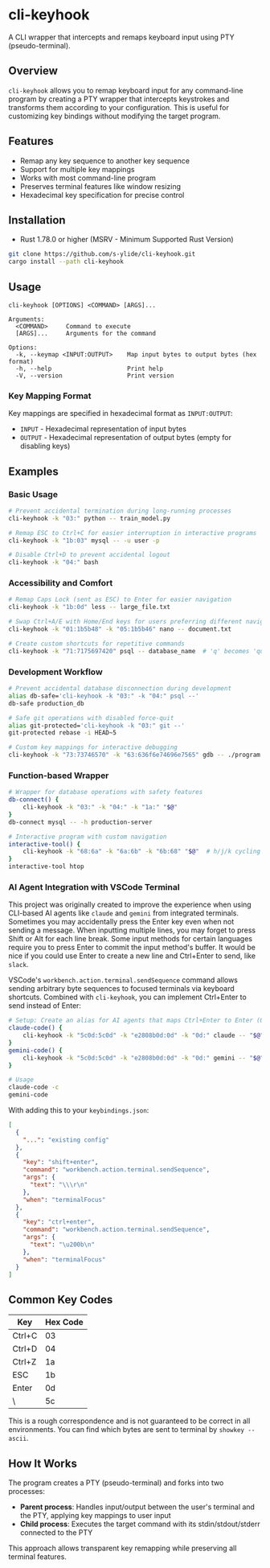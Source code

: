 # cli-keyhook

A CLI wrapper that intercepts and remaps keyboard input using PTY (pseudo-terminal).

## Overview

`cli-keyhook` allows you to remap keyboard input for any command-line program by creating a PTY wrapper that intercepts keystrokes and transforms them according to your configuration. This is useful for customizing key bindings without modifying the target program.

## Features

- Remap any key sequence to another key sequence
- Support for multiple key mappings
- Works with most command-line program
- Preserves terminal features like window resizing
- Hexadecimal key specification for precise control

## Installation

- Rust 1.78.0 or higher (MSRV - Minimum Supported Rust Version)

```bash
git clone https://github.com/s-ylide/cli-keyhook.git
cargo install --path cli-keyhook
```

## Usage

```
cli-keyhook [OPTIONS] <COMMAND> [ARGS]...

Arguments:
  <COMMAND>     Command to execute
  [ARGS]...     Arguments for the command

Options:
  -k, --keymap <INPUT:OUTPUT>    Map input bytes to output bytes (hex format)
  -h, --help                     Print help
  -V, --version                  Print version
```

### Key Mapping Format

Key mappings are specified in hexadecimal format as `INPUT:OUTPUT`:

- `INPUT` - Hexadecimal representation of input bytes
- `OUTPUT` - Hexadecimal representation of output bytes (empty for disabling keys)

## Examples

### Basic Usage

```bash
# Prevent accidental termination during long-running processes
cli-keyhook -k "03:" python -- train_model.py

# Remap ESC to Ctrl+C for easier interruption in interactive programs
cli-keyhook -k "1b:03" mysql -- -u user -p

# Disable Ctrl+D to prevent accidental logout
cli-keyhook -k "04:" bash
```

### Accessibility and Comfort

```bash
# Remap Caps Lock (sent as ESC) to Enter for easier navigation
cli-keyhook -k "1b:0d" less -- large_file.txt

# Swap Ctrl+A/E with Home/End keys for users preferring different navigation
cli-keyhook -k "01:1b5b48" -k "05:1b5b46" nano -- document.txt

# Create custom shortcuts for repetitive commands
cli-keyhook -k "71:7175697420" psql -- database_name  # 'q' becomes 'quit '
```

### Development Workflow

```bash
# Prevent accidental database disconnection during development
alias db-safe='cli-keyhook -k "03:" -k "04:" psql --'
db-safe production_db

# Safe git operations with disabled force-quit
alias git-protected='cli-keyhook -k "03:" git --'
git-protected rebase -i HEAD~5

# Custom key mappings for interactive debugging
cli-keyhook -k "73:73746570" -k "63:636f6e74696e7565" gdb -- ./program
```

### Function-based Wrapper

```bash
# Wrapper for database operations with safety features
db-connect() {
    cli-keyhook -k "03:" -k "04:" -k "1a:" "$@"
}
db-connect mysql -- -h production-server

# Interactive program with custom navigation
interactive-tool() {
    cli-keyhook -k "68:6a" -k "6a:6b" -k "6b:68" "$@"  # h/j/k cycling
}
interactive-tool htop
```

### AI Agent Integration with VSCode Terminal

This project was originally created to improve the experience when using CLI-based AI agents like `claude` and `gemini` from integrated terminals.
Sometimes you may accidentally press the Enter key even when not sending a message. When inputting multiple lines, you may forget to press Shift or Alt for each line break. Some input methods for certain languages require you to press Enter to commit the input method's buffer.
It would be nice if you could use Enter to create a new line and Ctrl+Enter to send, like `slack`.

VSCode's `workbench.action.terminal.sendSequence` command allows sending arbitrary byte sequences to focused terminals via keyboard shortcuts. Combined with `cli-keyhook`, you can implement Ctrl+Enter to send instead of Enter:

```bash
# Setup: Create an alias for AI agents that maps Ctrl+Enter to Enter (0x0d)
claude-code() {
    cli-keyhook -k "5c0d:5c0d" -k "e2808b0d:0d" -k "0d:" claude -- "$@"
}
gemini-code() {
    cli-keyhook -k "5c0d:5c0d" -k "e2808b0d:0d" -k "0d:" gemini -- "$@"
}

# Usage
claude-code -c
gemini-code
```

With adding this to your `keybindings.json`:

```json
[
  {
    "...": "existing config"
  },
  {
    "key": "shift+enter",
    "command": "workbench.action.terminal.sendSequence",
    "args": {
      "text": "\\\r\n"
    },
    "when": "terminalFocus"
  },
  {
    "key": "ctrl+enter",
    "command": "workbench.action.terminal.sendSequence",
    "args": {
      "text": "\u200b\n"
    },
    "when": "terminalFocus"
  }
]
```

## Common Key Codes

| Key    | Hex Code |
| ------ | -------- |
| Ctrl+C | 03       |
| Ctrl+D | 04       |
| Ctrl+Z | 1a       |
| ESC    | 1b       |
| Enter  | 0d       |
| \      | 5c       |

This is a rough correspondence and is not guaranteed to be correct in all environments.
You can find which bytes are sent to terminal by `showkey --ascii`.

## How It Works

The program creates a PTY (pseudo-terminal) and forks into two processes:

- **Parent process**: Handles input/output between the user's terminal and the PTY, applying key mappings to user input
- **Child process**: Executes the target command with its stdin/stdout/stderr connected to the PTY

This approach allows transparent key remapping while preserving all terminal features.
